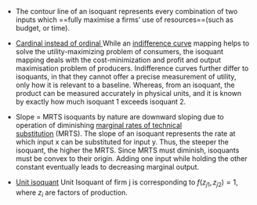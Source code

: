 
 * The contour line of an isoquant represents every combination of two inputs which ==fully maximise a firms’ use of resources==(such as budget, or time).

* <u>Cardinal instead of ordinal </u>
While an [indifference curve](https://en.wikipedia.org/wiki/Indifference_curve "Indifference curve") mapping helps to solve the utility-maximizing problem of consumers, the isoquant mapping deals with the cost-minimization and profit and output maximisation problem of producers. Indifference curves further differ to isoquants, in that they cannot offer a precise measurement of utility, only how it is relevant to a baseline. Whereas, from an isoquant, the product can be measured accurately in physical units, and it is known by exactly how much isoquant 1 exceeds isoquant 2.

* Slope = MRTS 
isoquants by nature are downward sloping due to operation of diminishing [marginal rates of technical substitution](https://en.wikipedia.org/wiki/Marginal_rate_of_technical_substitution "Marginal rate of technical substitution") (MRTS). The slope of an isoquant represents the rate at which input x can be substituted for input y.
Thus, the steeper the isoquant, the higher the MRTS. Since MRTS must diminish, isoquants must be convex to their origin. 
Adding one input while holding the other constant eventually leads to decreasing marginal output.

* <u>Unit isoquant</u>
Unit Isoquant of firm j is corresponding to $f(z_{j1}, z_{j2})=1$, where $z_{i}$ are factors of production. 


